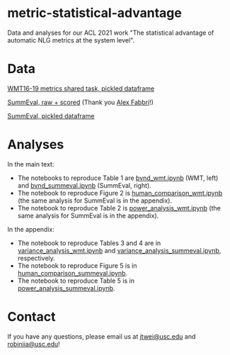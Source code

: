 # metric-statistical-advantage
Data and analyses for our ACL 2021 work "The statistical advantage of automatic NLG metrics at the system level".

# Data
[WMT16-19 metrics shared task, pickled dataframe](https://drive.google.com/file/d/1RZg1GbRYvyXHCv4R3lzoEiVCgPC2e9TT/view?usp=sharing)

[SummEval, raw + scored](https://drive.google.com/file/d/148b2OkfYkSSVgjsYLl5wKKwrmdIkT2Eo/view?usp=sharing) (Thank you [Alex Fabbri](https://alex-fabbri.github.io/)!)

[SummEval, pickled dataframe](https://drive.google.com/file/d/1bv6zJdXbvUxMCmWXSHW3-GicPPWN9f1F/view?usp=sharing)

# Analyses
In the main text:
* The notebooks to reproduce Table 1 are [bvnd_wmt.ipynb]() (WMT, left) and [bvnd_summeval.ipynb]() (SummEval, right).
* The notebook to reproduce Figure 2 is [human_comparison_wmt.ipynb]() (the same analysis for SummEval is in the appendix).
* The notebook to reproduce Table 2 is [power_analysis_wmt.ipynb]() (the same analysis for SummEval is in the appendix).

In the appendix:
* The notebook to reproduce Tables 3 and 4 are in [variance_analysis_wmt.ipynb]() and [variance_analysis_summeval.ipynb](), respectively.
* The notebook to reproduce Figure 5 is in [human_comparison_summeval.ipynb]().
* The notebook to reproduce Table 5 is in [power_analysis_summeval.ipynb]().

# Contact

If you have any questions, please email us at [jtwei@usc.edu](mailto:jtwei@usc.edu) and [robinjia@usc.edu](mailto:robinjia@usc.edu)!
